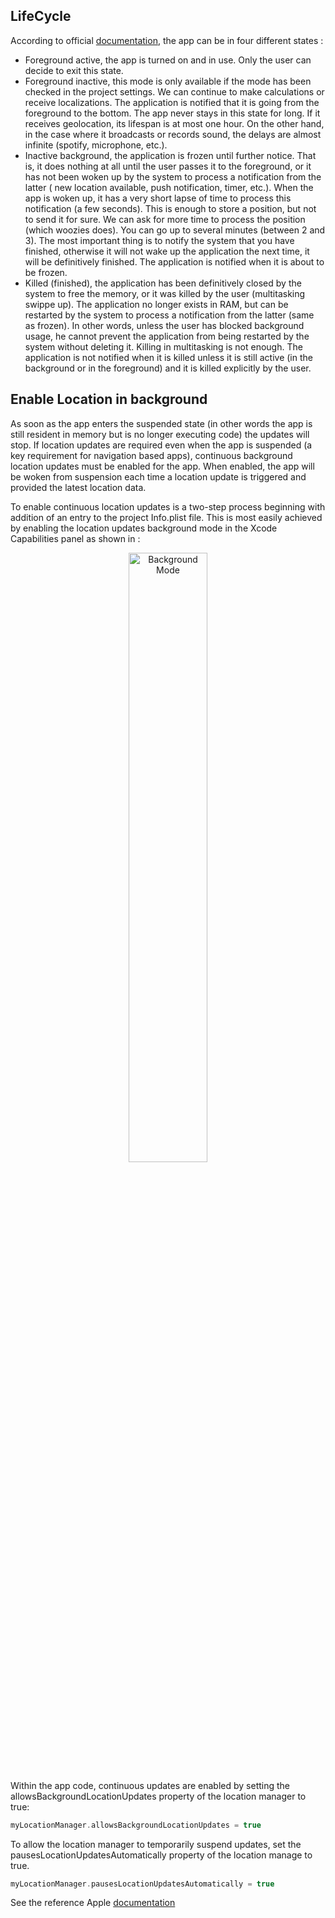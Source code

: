 ﻿
##  LifeCycle

According to official [documentation]( [https://developer.apple.com/documentation/uikit/app_and_environment/managing_your_app_s_life_cycle]), the app can be in four different states :
* Foreground active, the app is turned on and in use. Only the user can decide to exit this state.
* Foreground inactive, this mode is only available if the mode has been checked in the project settings. We can continue to make calculations or receive localizations. The application is notified that it is going from the foreground to the bottom. The app never stays in this state for long. If it receives geolocation, its lifespan is at most one hour. On the other hand, in the case where it broadcasts or records sound, the delays are almost infinite (spotify, microphone, etc.).
* Inactive background, the application is frozen until further notice. That is, it does nothing at all until the user passes it to the foreground, or it has not been woken up by the system to process a notification from the latter ( new location available, push notification, timer, etc.). When the app is woken up, it has a very short lapse of time to process this notification (a few seconds). This is enough to store a position, but not to send it for sure. We can ask for more time to process the position (which woozies does). You can go up to several minutes (between 2 and 3). The most important thing is to notify the system that you have finished, otherwise it will not wake up the application the next time, it will be definitively finished. The application is notified when it is about to be frozen.
* Killed (finished), the application has been definitively closed by the system to free the memory, or it was killed by the user (multitasking swippe up). The application no longer exists in RAM, but can be restarted by the system to process a notification from the latter (same as frozen). In other words, unless the user has blocked background usage, he cannot prevent the application from being restarted by the system without deleting it. Killing in multitasking is not enough. The application is not notified when it is killed unless it is still active (in the background or in the foreground) and it is killed explicitly by the user.

## Enable Location in background

As soon as the app enters the suspended state (in other words the app is still resident in memory but is no longer executing code) the updates will stop. If location updates are required even when the app is suspended (a key requirement for navigation based apps), continuous background location updates must be enabled for the app. When enabled, the app will be woken from suspension each time a location update is triggered and provided the latest location data.

To enable continuous location updates is a two-step process beginning with addition of an entry to the project Info.plist file. This is most easily achieved by enabling the location updates background mode in the Xcode Capabilities panel as shown in :
<p align="center">
  <img alt="Background Mode" src="https://raw.githubusercontent.com/woosmap/woosmap-geofencing/master/assets/ios/BackgroundMode.png" width="50%">
</p>

Within the app code, continuous updates are enabled by setting the allowsBackgroundLocationUpdates property of the location manager to true:
```swift
myLocationManager.allowsBackgroundLocationUpdates = true
```
To allow the location manager to temporarily suspend updates, set the pausesLocationUpdatesAutomatically property of the location manage to true.
```swift
myLocationManager.pausesLocationUpdatesAutomatically = true
```

See the reference Apple [documentation](https://developer.apple.com/documentation/corelocation/getting_the_user_s_location/handling_location_events_in_the_background)
